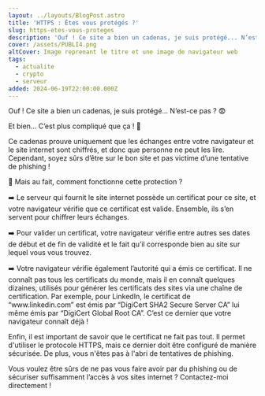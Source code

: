 ```yaml
---
layout: ../layouts/BlogPost.astro
title: 'HTTPS : Êtes vous protégés ?'
slug: https-etes-vous-proteges
description: 'Ouf ! Ce site a bien un cadenas, je suis protégé... N’est-ce pas ?'
cover: /assets/PUBLI4.png
altCover: Image reprenant le titre et une image de navigateur web
tags:
  - actualite
  - crypto
  - serveur
added: 2024-06-19T22:00:00.000Z
---
```


Ouf ! Ce site a bien un cadenas, je suis protégé... N’est-ce pas ? 😨

Et bien… C’est plus compliqué que ça ! 🧐

Ce cadenas prouve uniquement que les échanges entre votre navigateur et le site internet sont chiffrés, et donc que personne ne peut les lire. Cependant, soyez sûrs d’être sur le bon site et pas victime d’une tentative de phishing !

🤔 Mais au fait, comment fonctionne cette protection ?

➡️ Le serveur qui fournit le site internet possède un certificat pour ce site, et votre navigateur vérifie que ce certificat est valide. Ensemble, ils s’en servent pour chiffrer leurs échanges.

➡️ Pour valider un certificat, votre navigateur vérifie entre autres ses dates de début et de fin de validité et le fait qu’il corresponde bien au site sur lequel vous vous trouvez.

➡️ Votre navigateur vérifie également l’autorité qui a émis ce certificat. Il ne connaît pas tous les certificats du monde, mais il en connaît quelques dizaines, utilisés pour générer les certificats des sites via une chaîne de certification. Par exemple, pour LinkedIn, le certificat de “www\.linkedin.com” est émis par “DigiCert SHA2 Secure Server CA” lui même émis par “DigiCert Global Root CA”. C’est ce dernier que votre navigateur connaît déjà !

Enfin, il est important de savoir que le certificat ne fait pas tout. Il permet d'utiliser le protocole HTTPS, mais ce dernier doit être configuré de manière sécurisée. De plus, vous n'êtes pas à l'abri de tentatives de phishing.

Vous voulez être sûrs de ne pas vous faire avoir par du phishing ou de sécuriser suffisamment l’accès à vos sites internet ? Contactez-moi directement !

